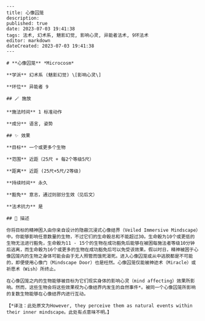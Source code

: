 
    ---
    title: 心像囚笼
    description: 
    published: true
    date: 2023-07-03 19:41:38
    tags: 法术, 幻术系, 魅影幻觉, 影响心灵, 异能者法术, 9环法术
    editor: markdown
    dateCreated: 2023-07-03 19:41:38
    ---

    # **心像囚笼** *Microcosm*

    **学派** 幻术系 (魅影幻觉) \[影响心灵\] 

    **环位** 异能者 9

    ## 🪄 施放

    **施法时间** 1 标准动作

    **成分** 语言, 姿势

    ## ✨ 效果 

    **目标** 一个或更多个生物 

    **范围** 近距（25尺 + 每2个等级5尺）

    **距离** 近距 (25尺+5尺/2等级)  

    **持续时间** 永久 

    **豁免** 意志，通过则部分生效（见后文）

    **法术抗力** 是

    ## 📖 描述

    你将目标的精神困入由你亲自设计的隐蔽沉浸式心像结界（Veiled Immersive Mindscape）中。你能够影响任意数量的生物，不过它们的生命骰总和不能超过30。生命骰为10个或更低的生物无法进行豁免，生命骰为11 - 15个的生物在成功豁免后能够在被困每施法者等级10分钟后逃离，而生命骰为16个或更多的生物在成功豁免后可以免受该效果。假以时日，精神被困于心像囚笼内的生物之身体可能会由于无人照管而饿死渴死。进入心像囚笼或从中逃脱都是不可能的，即便使用心像门（Mindscape Door）也是枉然。心像囚笼仅能被神迹术（Miracle）或祈愿术（Wish）所终止。

    在心像囚笼之内的生物能够被目标为它们现实身体的影响心灵（mind affecting）效果所影响。然而，这些生物会将这些效果视为心像结界内发生的自然事件*。被同一个心像囚笼所影响的复数生物能够在心像结界内进行互动。

    【*译注：此处原文为However, they perceive them as natural events within their inner mindscape。此处有点意味不明。】
    
